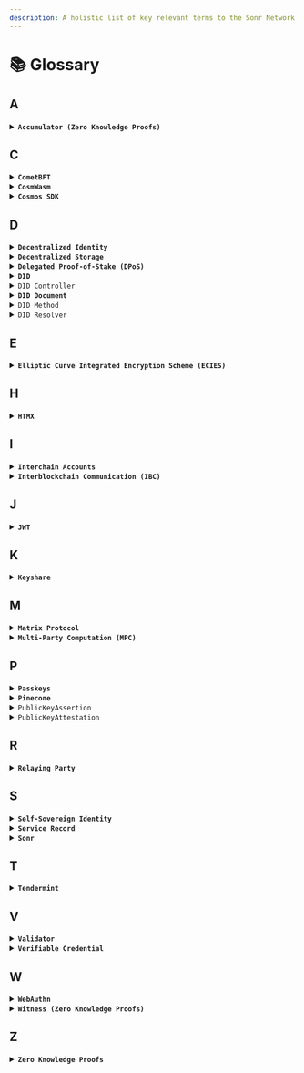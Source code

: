```yaml
---
description: A holistic list of key relevant terms to the Sonr Network Architecture.
---
```


# 📚 Glossary

## A

<details>

<summary><strong><code>Accumulator (Zero Knowledge Proofs)</code></strong></summary>

A cryptographic primitive that allows for compact representation of a set of elements, enabling membership proofs without revealing the elements.

</details>

## C

<details>

<summary><strong><code>CometBFT</code></strong></summary>

A fork of the Tendermint consensus engine with various performance and security improvements.

</details>

<details>

<summary><strong><code>CosmWasm</code></strong></summary>

A smart contract platform built for the Cosmos ecosystem, allowing developers to create multi-chain smart contracts.

</details>

<details>

<summary><strong><code>Cosmos SDK</code></strong></summary>

A framework for building application-specific blockchains that can interoperate with other blockchains.

</details>

## D

<details>

<summary><strong><code>Decentralized Identity</code></strong></summary>

An identity system where individuals have control over their personal data and how it's shared.

</details>

<details>

<summary><strong><code>Decentralized Storage</code></strong></summary>

A system that stores data across a distributed network of nodes, ensuring data redundancy and availability.

</details>

<details>

<summary><strong><code>Delegated Proof-of-Stake (DPoS)</code></strong></summary>

A consensus mechanism where token holders vote for validators to secure the network.

</details>

<details>

<summary><strong><code>DID</code></strong></summary>

Decentralized Identifier, a globally unique and persistent identifier for a person, organization, or thing.

</details>

<details>

<summary><code>DID Controller</code></summary>

An entity that has the capability to make changes to a DID Document, essentially having control over the DID.

</details>

<details>

<summary><strong><code>DID Document</code></strong></summary>

A JSON-LD document containing metadata associated with a DID, such as public keys and service endpoints.

</details>

<details>

<summary><code>DID Method</code></summary>

Specifies the syntax and procedures for specific DID schemes. It defines how to read, write and resolve DIDs for a particular blockchain or storage network.

</details>

<details>

<summary><code>DID Resolver</code></summary>

A system function that takes a DID as input and produces a DID Document as output, essentially translating the identifier into a form that the system can process.

</details>

## E

<details>

<summary><strong><code>Elliptic Curve Integrated Encryption Scheme (ECIES)</code></strong></summary>

A hybrid encryption scheme that uses elliptic curve cryptography for key agreement and symmetric encryption for data encapsulation.

</details>

## H

<details>

<summary><strong><code>HTMX</code></strong></summary>

A library that allows you to access modern browser features directly from HTML, without using JavaScript.

</details>

## I

<details>

<summary><strong><code>Interchain Accounts</code></strong></summary>

A module in the Cosmos SDK that enables an account on one blockchain to control an account on another blockchain.

</details>

<details>

<summary><strong><code>Interblockchain Communication (IBC)</code></strong></summary>

A protocol that enables reliable, ordered, and authenticated communication between heterogeneous blockchains.

</details>

## J

<details>

<summary><strong><code>JWT</code></strong></summary>



</details>

## K

<details>

<summary><strong><code>Keyshare</code></strong></summary>

A portion of a private key that is distributed among multiple parties in a secure multi-party computation scheme.

</details>

## M

<details>

<summary><strong><code>Matrix Protocol</code></strong></summary>

An open standard for secure, decentralized, real-time communication, providing a P2P routing layer.

</details>

<details>

<summary><strong><code>Multi-Party Computation (MPC)</code></strong></summary>

A cryptographic protocol that allows parties to jointly compute a function over their inputs while keeping them private.

</details>

## P

<details>

<summary><strong><code>Passkeys</code></strong></summary>

Secure, anonymous WebAuthn-based credentials for privacy-preserving, user-friendly authentication.

</details>

<details>

<summary><strong><code>Pinecone</code></strong></summary>

A P2P routing layer in the Matrix Protocol that enables efficient message routing between embedded clients.

</details>

<details>

<summary><code>PublicKeyAssertion</code></summary>

**PublicKeyAssertion** in WebAuthn is cryptographic proof of private key possession to verify identity without passwords.

</details>

<details>

<summary><code>PublicKeyAttestation</code></summary>

PublicKeyAttestation in WebAuthn verifies a credential's authenticity via an attestation statement from the authenticator.

</details>

## R

<details>

<summary><strong><code>Relaying Party</code></strong></summary>

An entity that relies upon a verifiable credential or authenticated identity during a transaction.

</details>

## S

<details>

<summary><strong><code>Self-Sovereign Identity</code></strong></summary>

A model where individuals have sole ownership and control over their digital identities.

</details>

<details>

<summary><strong><code>Service Record</code></strong></summary>

A record on the Sonr blockchain that represents a service, such as a dApp, and its associated metadata.

</details>

<details>

<summary><strong><code>Sonr</code></strong></summary>

A decentralized identity and asset management platform built on the Cosmos blockchain.

</details>

## T

<details>

<summary><strong><code>Tendermint</code></strong></summary>

A Byzantine Fault Tolerant (BFT) consensus engine used by the Cosmos SDK.

</details>

## V

<details>

<summary><strong><code>Validator</code></strong></summary>

A node in a proof-of-stake blockchain responsible for validating transactions and adding new blocks.

</details>

<details>

<summary><strong><code>Verifiable Credential</code></strong></summary>

A tamper-evident credential with authorship that can be cryptographically verified.

</details>

## W

<details>

<summary><strong><code>WebAuthn</code></strong></summary>

A web standard for authenticating users using public-key cryptography instead of passwords.

</details>

<details>

<summary><strong><code>Witness (Zero Knowledge Proofs)</code></strong></summary>

In a zero-knowledge accumulator, a value that allows a prover to demonstrate membership of an element without revealing the element itself.

</details>

## Z

<details>

<summary><strong><code>Zero Knowledge Proofs</code></strong></summary>

A cryptographic method that allows one party to prove to another that a statement is true without revealing any additional information.

</details>
